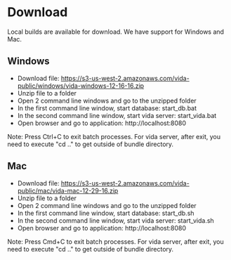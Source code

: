 # Download

Local builds are available for download. We have support for Windows and Mac.

## Windows

- Download file: https://s3-us-west-2.amazonaws.com/vida-public/windows/vida-windows-12-16-16.zip
- Unzip file to a folder
- Open 2 command line windows and go to the unzipped folder
- In the first command line window, start database: start_db.bat
- In the second command line window, start vida server: start_vida.bat
- Open browser and go to application: http://localhost:8080

Note: Press Ctrl+C to exit batch processes. For vida server, after exit, you need to execute "cd .." to get outside of bundle directory.

## Mac

- Download file: https://s3-us-west-2.amazonaws.com/vida-public/mac/vida-mac-12-29-16.zip
- Unzip file to a folder
- Open 2 command line windows and go to the unzipped folder
- In the first command line window, start database: start_db.sh
- In the second command line window, start vida server: start_vida.sh
- Open browser and go to application: http://localhost:8080

Note: Press Cmd+C to exit batch processes. For vida server, after exit, you need to execute "cd .." to get outside of bundle directory.
